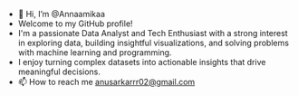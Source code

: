 - 👋 Hi, I’m @Annaamikaa
- Welcome to my GitHub profile!
- I'm a passionate Data Analyst and Tech Enthusiast with a strong interest in exploring data, building insightful visualizations, and solving problems with machine learning and programming.
- I enjoy turning complex datasets into actionable insights that drive meaningful decisions.
- 📫 How to reach me anusarkarrr02@gmail.com

<!---
Annaamikaa/Annaamikaa is a ✨ special ✨ repository because its `README.md` (this file) appears on your GitHub profile.
You can click the Preview link to take a look at your changes.
--->
